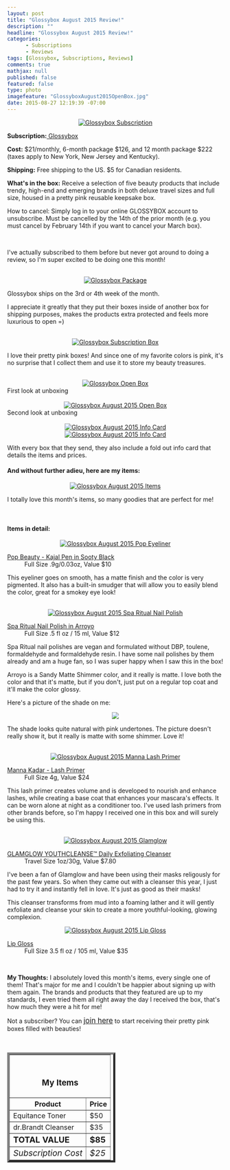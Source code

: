```yaml
---
layout: post
title: "Glossybox August 2015 Review!"
description: ""
headline: "Glossybox August 2015 Review!"
categories: 
      - Subscriptions
      - Reviews
tags: [Glossybox, Subscriptions, Reviews]
comments: true
mathjax: null
published: false
featured: false
type: photo
imagefeature: "GlossyboxAugust2015OpenBox.jpg"
date: 2015-08-27 12:19:39 -07:00
---
```


<center><a href="https://www.glossybox.com/referal?CI=MTMzODY3" target="_blank">
<img src="/images//GlossyboxAugust2015Package.jpg" border="0" style="border:none;max-width:100%;" alt="Glossybox Subscription" />
</a></center>
<p><b>Subscription:</b><a href="https://www.glossybox.com/referal?CI=MTMzODY3" target="_blank"> Glossybox</a></p>
<p><b>Cost:</b> $21/monthly, 6-month package $126, and 12 month package $222 (taxes apply to New York, New Jersey and Kentucky).</p>
<p><b>Shipping:</b> Free shipping to the US. $5 for Canadian residents.</p>
<p><b>What's in the box:</b> Receive a selection of five beauty products that include trendy, high-end and emerging brands in both deluxe travel sizes and full size, housed in a pretty pink reusable keepsake box.</p>
<p>How to cancel: Simply log in to your online GLOSSYBOX account to unsubscribe. Must be cancelled by the 14th of the prior month (e.g. you must cancel by February 14th if you want to cancel your March box).</p>
<br>

<p>I've actually subscribed to them before but never got around to doing a review, so I'm super excited to be doing one this month!</p>

<br>

<center><a href="https://www.glossybox.com/referal?CI=MTMzODY3" target="_blank">
<img src="/images//GlossyboxAugust2015OpenPackage.jpg" border="0" style="border:none;max-width:100%;" alt="Glossybox Package" />
</a></center>

<p>Glossybox ships on the 3rd or 4th week of the month.</p>

<p>I appreciate it greatly that they put their boxes inside of another box for shipping purposes, makes the products extra protected and feels more luxurious to open =)</p>

<br>

<center><a href="https://www.glossybox.com/referal?CI=MTMzODY3" target="_blank">
<img src="/images//GlossyboxAugust2015Box.jpg" border="0" style="border:none;max-width:100%;" alt="Glossybox Subscription Box" />
</a></center>

<p>I love their pretty pink boxes! And since one of my favorite colors is pink, it's no surprise that I collect them and use it to store my beauty treasures.</p>

<br>

<center><a href="https://www.glossybox.com/referal?CI=MTMzODY3" target="_blank">
<img src="/images//GlossyboxAugust2015OpenBox.jpg" border="0" style="border:none;max-width:100%;" alt="Glossybox Open Box" />
</a></center>
<figcaption>First look at unboxing</figcaption>

<br>

<center><a href="https://www.glossybox.com/referal?CI=MTMzODY3" target="_blank">
<img src="/images//GlossyboxAugust2015OpenBox2.jpg" border="0" style="border:none;max-width:100%;" alt="Glossybox August 2015 Open Box" />
</a></center>
<figcaption>Second look at unboxing</figcaption>

<br>

<center><a href="https://www.glossybox.com/referal?CI=MTMzODY3" target="_blank">
<img src="/images//GlossyboxAugust2015Info.jpg" border="0" style="border:none;max-width:100%;" alt="Glossybox August 2015 Info Card" />
</a></center>

<center><a href="https://www.glossybox.com/referal?CI=MTMzODY3" target="_blank">
<img src="/images//GlossyboxAugust2015Info2.jpg" border="0" style="border:none;max-width:100%;" alt="Glossybox August 2015 Info Card" />
</a></center>

<p>With every box that they send, they also include a fold out info card that details the items and prices.</p>

<H4>And without further adieu, here are my items:</H4>

<center><a href="https://www.glossybox.com/referal?CI=MTMzODY3" target="_blank">
<img src="/images//GlossyboxAugust2015Items.jpg" border="0" style="border:none;max-width:100%;" alt="Glossybox August 2015 Items" />
</a></center>

<p>I totally love this month's items, so many goodies that are perfect for me!</p>

<br>

<H4>Items in detail:</H4>

<center><a href="https://www.glossybox.com/referal?CI=MTMzODY3" target="_blank">
<img src="/images//GlossyboxAugust2015Eyeliner.jpg" border="0" style="border:none;max-width:100%;" alt="Glossybox August 2015 Pop Eyeliner" />
</a></center>

<DL>
<DT><a href="http://www.popbeauty.com/products/kajal-pen" target="_blank">Pop Beauty - Kajal Pen in Sooty Black</a></DT>
<DD>Full Size .9g/0.03oz, Value $10</DD>
</DL>

<p>This eyeliner goes on smooth, has a matte finish and the color is very pigmented. It also has a built-in smudger that will allow you to easily blend the color, great for a smokey eye look!</p>

<br>

<center><a href="https://www.glossybox.com/referal?CI=MTMzODY3" target="_blank">
<img src="/images//GlossyboxAugust2015NailPolish.jpg" border="0" style="border:none;max-width:100%;" alt="Glossybox August 2015 Spa Ritual Nail Polish" />
</a></center>

<DL>
<DT><a href="http://www.sparitual.com/catalog/product/view/id/528/s/arroyo/?___store=default" target="_blank">Spa Ritual Nail Polish in Arroyo</a></DT>
<DD>Full Size .5 fl oz / 15 ml, Value $12</DD>
</DL>

<p>Spa Ritual nail polishes are vegan and formulated without DBP, toulene, formaldehyde and formaldehyde resin. I have some nail polishes by them already and am a huge fan, so I was super happy when I saw this in the box!</p>

<p>Arroyo is a Sandy Matte Shimmer color, and it really is matte. I love both the color and that it's matte, but if you don't, just put on a regular top coat and it'll make the color glossy.</p>

<p>Here's a picture of the shade on me:</p>

<center><img src='"/images//GlossyboxAugust2015NailPolish2.jpg'></center>
<p>The shade looks quite natural with pink undertones. The picture doesn't really show it, but it really is matte with some shimmer. Love it!</p>

<br>

<center><a href="https://www.glossybox.com/referal?CI=MTMzODY3" target="_blank">
<img src="/images//GlossyboxAugust2015Manna.jpg" border="0" style="border:none;max-width:100%;" alt="Glossybox August 2015 Manna Lash Primer" />
</a></center>

<DL>
<DT><a href="http://www.mannakadarcosmetics.com/shop/eyes/step-1/primers/lash-primer.html" target="_blank">Manna Kadar - Lash Primer</a></DT>
<DD>Full Size 4g, Value $24</DD>
</DL>

<p>This lash primer creates volume and is developed to nourish and enhance lashes, while creating a base coat that enhances your mascara's effects. It can be worn alone at night as a conditioner too. I've used lash primers from other brands before, so I'm happy I received one in this box and will surely be using this.</p>

<br>

<center><a href="https://www.glossybox.com/referal?CI=MTMzODY3" target="_blank">
<img src="/images//GlossyboxAugust2015Glamglow.jpg" border="0" style="border:none;max-width:100%;" alt="Glossybox August 2015 Glamglow" />
</a></center>

<DL>
<DT><a href="http://www.drbrandtskincare.com/product/pores-no-more-cleanser-nettoyant.do" target="_blank">GLAMGLOW YOUTHCLEANSE™ Daily Exfoliating Cleanser</a></DT>
<DD>Travel Size 1oz/30g, Value $7.80</DD>
</DL>

<p>I've been a fan of Glamglow and have been using their masks religously for the past few years. So when they came out with a cleanser this year, I just had to try it and instantly fell in love. It's just as good as their masks!</p>

<p>This cleanser transforms from mud into a foaming lather and it will gently exfoliate and cleanse your skin to create a more youthful-looking, glowing complexion. 
<br>

<center><a href="https://www.glossybox.com/referal?CI=MTMzODY3" target="_blank">
<img src="/images//GlossyboxAugust2015Lip.jpg" border="0" style="border:none;max-width:100%;" alt="Glossybox August 2015 Lip Gloss" />
</a></center>

<DL>
<DT><a href="http://www.drbrandtskincare.com/product/pores-no-more-cleanser-nettoyant.do" target="_blank">Lip Gloss</a></DT>
<DD>Full Size 3.5 fl oz / 105 ml, Value $35</DD>
</DL>

<p></p>

<br>

<p><i class="icon-exclamation-sign"></i><b> My Thoughts:</b> I absolutely loved this month's items, every single one of them! That's major for me and I couldn't be happier about signing up with them again. The brands and products that they featured are up to my standards, I even tried them all right away the day I received the box, that's how much they were a hit for me!</p>

<p>Not a subscriber? You can <a href="https://www.glossybox.com/referal?CI=MTMzODY3"><big>join here</big></a> to start receiving their pretty pink boxes filled with beauties!</p>
<br>

<TABLE  BORDER="5" style="width:50%">
   <TR>
      <TH COLSPAN="2">
         <H3><BR><center>My Items</center></H3>
      </TH>
   </TR>
      <TH>Product</TH>
      <TH>Price</TH>
  <TR>
      <TD>Equitance Toner</TD>
      <TD>$50</TD>
   </TR>
   <TR>
      <TD>dr.Brandt Cleanser</TD>
      <TD>$35</TD>
   </TR>
   <TR>
      <TD><b><big>TOTAL VALUE</big></b></TD>
      <TD><b><big>$85</big></b></TD>
   </TR>
   <TR>
      <TD><i><big>Subscription Cost</big></i></TD>
      <TD><i><big>$25</big></i></TD>
   </TR>
</TABLE>
